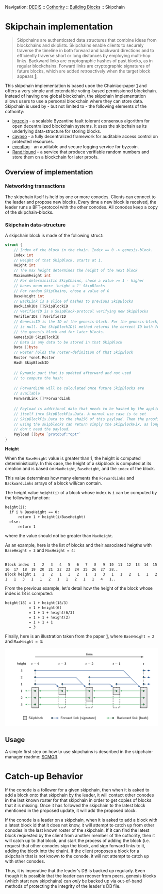 Navigation: [DEDIS](https://github.com/dedis/doc/tree/master/README.md) ::
[Cothority](../README.md) ::
[Building Blocks](../doc/BuildingBlocks.md) ::
Skipchain

# Skipchain implementation

> Skipchains are authenticated data structures that combine ideas from 
> blockchains and skiplists. Skipchains enable clients
> to securely traverse the timeline in both forward and backward directions 
> and to efficiently traverse short or long distances by employing 
> multi-hop links. Backward links are cryptographic hashes of past blocks, 
> as in regular blockchains. Forward links are cryptographic signatures of 
> future blocks, which are added retroactively when the target block appears 
> [1](https://www.usenix.org/system/files/conference/usenixsecurity17/sec17-nikitin.pdf).

This skipchain implementation is based upon the Chainiac-paper
[1](https://www.usenix.org/system/files/conference/usenixsecurity17/sec17-nikitin.pdf)
and offers a very simple and extendable voting-based permissioned blockchain.
Instead of having one global blockchain, the skipchain implementation allows
users to use a personal blockchain where they can store data. Skipchain is used
by - but not limited to - the following elements of the cothority:

- [byzcoin](../byzcoin) - a scalable Byzantine fault tolerant consensus
algorithm for open decentralized blockchain systems. It uses the skipchain as its
underlying data-structure for storing blocks.
- [caypso](../calypso) - a fully decentralized framework for auditable access control
on protected resources.
- [eventlog](../eventlog) - an auditable and secure logging service for byzcoin.
- [RandHound](https://github.com/dedis/paper_17_randomness) - a service that produce 
verifiable random numbers and store them on a blockchain for later proofs.

## Overview of implementation

### Networking transactions

The skipchain itself is held by one or more conodes. Clients can connect to the
leader and propose new blocks. Every time a new block is received, the leader
runs a BFT-protocol with the other conodes. All conodes keep a copy of the
skipchain-blocks.

### Skipchain data-structure

A skipchain block is made of the following struct:

```go
struct {
	// Index of the block in the chain. Index == 0 -> genesis-block.
	Index int
	// Height of that SkipBlock, starts at 1.
	Height int
	// The max height determines the height of the next block
	MaximumHeight int
	// For deterministic SkipChains, chose a value >= 1 - higher
	// bases mean more 'height = 1' SkipBlocks
	// For random SkipChains, chose a value of 0
	BaseHeight int
	// BackLink is a slice of hashes to previous SkipBlocks
	BackLinkIDs []SkipBlockID
	// VerifierID is a SkipBlock-protocol verifying new SkipBlocks
	VerifierIDs []VerifierID
	// GenesisID is the ID of the genesis-block. For the genesis-block, this
	// is null. The SkipBlockID() method returns the correct ID both for
	// the genesis block and for later blocks.
	GenesisID SkipBlockID
	// Data is any data to be stored in that SkipBlock
	Data []byte
	// Roster holds the roster-definition of that SkipBlock
	Roster *onet.Roster
	Hash SkipBlockID

	// Dynamic part that is updated afterward and not used
	// to compute the hash:
  
	// ForwardLink will be calculated once future SkipBlocks are
	// available
	ForwardLink []*ForwardLink

	// Payload is additional data that needs to be hashed by the application
	// itself into SkipBlockFix.Data. A normal use case is to set
	// SkipBlockFix.Data to the sha256 of this payload. Then the proofs
	// using the skipblocks can return simply the SkipBlockFix, as long as they
	// don't need the payload.
	Payload []byte `protobuf:"opt"`
}
```

**Height**

When the `BaseHeight` value is greater than 1, the height is computed deterministically.
In this case, the height of a skipblock is computed at its creation and is based on `MaxHeight`, 
`BaseHeight`, and the `index` of the block.

This value determines how many elements the `ForwardLinks` and `BackwardLinks` arrays
of a block will/can contain.

The height value `height(i)` of a block whose index is `i` can be computed by the following function:

```
height(i):
  if i % BaseHeight == 0:
      return 1 + height(i/BaseHeight)
  else:
      return 1
```

where the value should not be greater than `MaxHeight`.


As an example, here is the list of blocks and their associated heigths with
`BaseHeight = 3` and `MaxHeight = 4`: 

```

Block index  1   2   3   4   5   6   7   8   9  10  11  12  13  14  15  16  17  18  19  20  21  22  23  24  25  26  27  28..
Block height 1   1   2   1   1   2   1   1   3   1   1   2   1   1   2   1   1   3   1   1   2   1   1   2   1   1   4   1..    

```

From the previous example, let's detail how the height of the block whose index is 18 is computed:

```
height(18) = 1 + height(18/3)
           = 1 + height(6)
           = 1 + 1 + height(6/3)
           = 1 + 1 + height(2)
           = 1 + 1 + 1
           = 3
```

Finally, here is an illustration taken from the paper [1](https://www.usenix.org/system/files/conference/usenixsecurity17/sec17-nikitin.pdf), where `BaseHeight = 2` and `MaxHeight = 3`:

![](skipchain_example.png)

## Usage

A simple first step on how to use skipchains is described in the
skipchain-manager readme: [SCMGR](../scmgr/README.md).

# Catch-up Behavior

If the conode is a follower for a given skipchain, then when it is asked to add
a block onto that skipchain by the leader, it will contact other conodes in the
last known roster for that skipchain in order to get copies of blocks that it is
missing. Once it has followed the skipchain to the latest block mentioned in the
proposed update, it will add the proposed block.

If the conode is a leader on a skipchain, when it is asked to add a block with a
latest block id that it does not know, it will attempt to catch up from other
conodes in the last known roster of the skipchain. If it can find the latest
block requested by the client from another member of the cothority, then it will
catch up to that block, and start the process of adding the block (i.e. request
that other conodes sign the block, and sign forward links to it, adding the
block into the chain). If the client proposes a block for a skipchain that is
not known to the conode, it will not attempt to catch up with other conodes.

Thus, it is imperative that the leader's DB is backed up regularly. Even though
it is possible that the leader can recover from peers, genesis blocks (which
start new skipchains) can *only* be backed up via out-of-band methods of
protecting the integrity of the leader's DB file.
